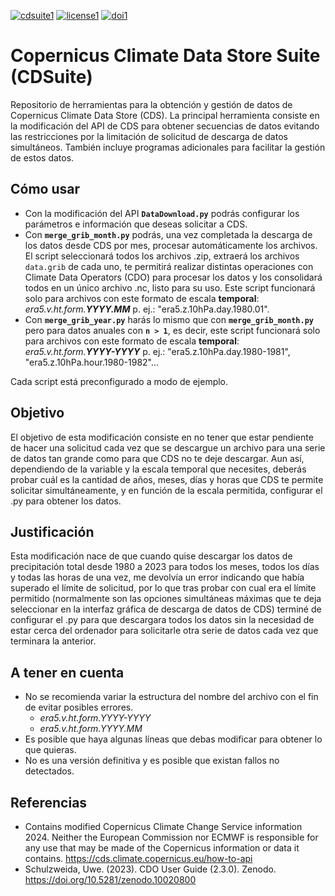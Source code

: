 [![cdsuite1](https://github.com/user-attachments/assets/b240a777-e22a-4c77-8e44-96a41789845b)](https://github.com/oscarmtr/CDSuite)
[![license1](https://github.com/user-attachments/assets/2c3dba82-5de0-4ed5-9e0d-88a470f0d586)](https://www.gnu.org/licenses/agpl-3.0.html)
[![doi1](https://github.com/user-attachments/assets/51caa891-c1f7-4f34-be4c-0d31eb9b9831)](https://doi.org/10.5281/zenodo.14570087)

<!--[![cdsuite](https://github.com/user-attachments/assets/4c9698da-5b13-4981-a376-df23b5d376a2)](https://github.com/oscarmtr/CDSuite)
[![license](https://github.com/user-attachments/assets/f58a7dee-3fdd-414f-b179-9fa4c134150d)](https://www.gnu.org/licenses/agpl-3.0.html)
[![doi](https://github.com/user-attachments/assets/81be1084-ae2c-40ec-bdb9-3b84f1e84fa9)](https://doi.org/10.5281/zenodo.14570087)-->

# Copernicus Climate Data Store Suite (CDSuite)
Repositorio de herramientas para la obtención y gestión de datos de Copernicus Climate Data Store (CDS). La principal herramienta consiste en la modificación del API de CDS para obtener secuencias de datos evitando las restricciones por la limitación de solicitud de descarga de datos simultáneos. También incluye programas adicionales para facilitar la gestión de estos datos.

## Cómo usar
- Con la modificación del API **`DataDownload.py`** podrás configurar los parámetros e información que deseas solicitar a CDS.
- Con **`merge_grib_month.py`** podrás, una vez completada la descarga de los datos desde CDS por mes, procesar automáticamente los archivos. El script seleccionará todos los archivos .zip, extraerá los archivos `data.grib` de cada uno, te permitirá realizar distintas operaciones con Climate Data Operators (CDO) para procesar los datos y los consolidará todos en un único archivo .nc, listo para su uso. Este script funcionará solo para archivos con este formato de escala **temporal**: *era5.v.ht.form.**YYYY.MM*** p. ej.: "era5.z.10hPa.day.1980.01".
- Con **`merge_grib_year.py`** harás lo mismo que con **`merge_grib_month.py`** pero para datos anuales con **`n > 1`**, es decir, este script funcionará solo para archivos con este formato de escala **temporal**: *era5.v.ht.form.**YYYY-YYYY*** p. ej.: "era5.z.10hPa.day.1980-1981", "era5.z.10hPa.hour.1980-1982"...

Cada script está preconfigurado a modo de ejemplo.

## Objetivo
El objetivo de esta modificación consiste en no tener que estar pendiente de hacer una solicitud cada vez que se descargue un archivo para una serie de datos tan grande como para que CDS no te deje descargar.
Aun así, dependiendo de la variable y la escala temporal que necesites, deberás probar cuál es la cantidad de años, meses, días y horas que CDS te permite solicitar simultáneamente, y en función de la escala permitida, configurar el .py para obtener los datos.

## Justificación
Esta modificación nace de que cuando quise descargar los datos de precipitación total desde 1980 a 2023 para todos los meses, todos los días y todas las horas de una vez, me devolvía un error indicando que había superado el límite de solicitud, por lo que tras probar con cual era el límite permitido (normalmente son las opciones simultáneas máximas que te deja seleccionar en la interfaz gráfica de descarga de datos de CDS) terminé de configurar el .py para que descargara todos los datos sin la necesidad de estar cerca del ordenador para solicitarle otra serie de datos cada vez que terminara la anterior. 

## A tener en cuenta
- No se recomienda variar la estructura del nombre del archivo con el fin de evitar posibles errores.
     - *era5.v.ht.form.YYYY-YYYY*
     - *era5.v.ht.form.YYYY.MM* 
- Es posible que haya algunas líneas que debas modificar para obtener lo que quieras.
- No es una versión definitiva y es posible que existan fallos no detectados.

## Referencias
- Contains modified Copernicus Climate Change Service information 2024. Neither the European Commission nor ECMWF is responsible for any use that may be made of the Copernicus information or data it contains. https://cds.climate.copernicus.eu/how-to-api
- Schulzweida, Uwe. (2023). CDO User Guide (2.3.0). Zenodo. https://doi.org/10.5281/zenodo.10020800
